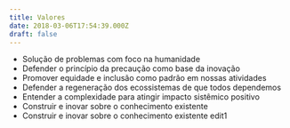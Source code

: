 ```yaml
---
title: Valores
date: 2018-03-06T17:54:39.000Z
draft: false
---
```

* Solução de problemas com foco na humanidade
* Defender o princípio da precaução como base da inovação
* Promover equidade e inclusão como padrão em nossas atividades
* Defender a regeneração dos ecossistemas de que todos dependemos
* Entender a complexidade para atingir impacto sistêmico positivo
* Construir e inovar sobre o conhecimento existente
* Construir e inovar sobre o conhecimento existente edit1

